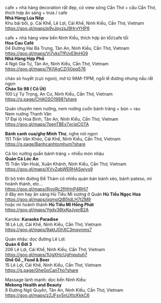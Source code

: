 cafe + nhà hàng decoration rất đẹp, có view sông Cần Thơ + cầu Cần Thơ, thích hợp ăn sáng + trưa / cafe  
**Nhà Hàng Lúa Nếp**  
Khu bãi bồi, p. Cái Khế, Lê Lợi, Cái Khế, Ninh Kiều, Cần Thơ, Vietnam  
https://goo.gl/maps/p9vJpyzsJ9HryYHP6  

cafe + nhà hàng view bến Ninh Kiều, thích hợp ăn tối/cafe tối  
**Hoa Cau Café**  
04 Đường Hai Bà Trưng, Tân An, Ninh Kiều, Cần Thơ, Vietnam  
https://goo.gl/maps/Vj7yksTfPJvE9nHG9  
**Nhà Hàng Hợp Phố**  
4 Ngô Gia Tự, Tân An, Ninh Kiều, Cần Thơ, Vietnam
https://goo.gl/maps/7Kj1AgCZi1jGpq576

cháo sò huyết (cực ngon), mở từ 9AM-11PM, ngồi lề đường nhưng nấu rất ngon   
**Cháo Sò 98 ( Cô Út)**  
100 Lý Tự Trọng, An Cư, Ninh Kiều, Cần Thơ, Vietnam  
https://g.page/CHAOSO1998?share  

Quán chuyên nem nướng, nem nướng cuốn bánh tráng + bún + rau  
Nem nướng Thanh Vân  
17 Đại lộ Hoà Bình, Tân An, Ninh Kiều, Cần Thơ, Vietnam  
https://goo.gl/maps/7penTBEx7xcjpCGTA  

**Bánh canh cua/ghẹ Minh Thư**, nghe nói ngon  
151 Trần Văn Khéo, Cái Khế, Ninh Kiều, Cần Thơ, Vietnam  
https://g.page/Banhcanhtomhum?share  

Cá lóc nướng quấn bánh tráng + nhiều món nhậu  
**Quán Cá Lóc An**  
15 Trần Văn Hoài, Xuân Khánh, Ninh Kiều, Cần Thơ, Vietnam  
https://goo.gl/maps/XVvZqbWERHASwiys9  

Đi bộ trên đường Đề Thám có nhiều quán bán bánh xèo, bánh pateso, mì hoành thánh, etc...  
https://goo.gl/maps/8jvoRc2fHHnP4RHi7  
ở đây em hay ăn sáng Hủ Tiếu Mì xương ở Quán **Hủ Tiếu Ngọc Hoa**  
https://goo.gl/maps/qgmpQtB5tdLH7tZM9  
hoặc mì hoành thánh **Hủ Tiếu Mì Hồng Phát**  
https://goo.gl/maps/Ygdv38txKqJvprB2A  

Karoke: **Karaoke Paradise**  
18 Lê Lợi, Cái Khế, Ninh Kiều, Cần Thơ, Vietnam  
https://goo.gl/maps/9aktJGhXC3mqvnms7  

Quán nhậu: dọc đường Lê Lợi:  
**Quán 6 Đời 3**  
206 Lê Lợi, Cái Khế, Ninh Kiều, Cần Thơ, Vietnam  
https://goo.gl/maps/1UgXhtcUgfnputuh7  
**Ghế Gỗ _ Food & Beer**  
15 Lê Lợi, Cái Khế, Ninh Kiều, Cần Thơ, Vietnam  
https://g.page/GheGoCanTho?share  

Massage lành mạnh: dọc bến Ninh Kiều:  
**Mekong Health and Beauty**  
8 Đường Ngô Quyền, Tân An, Ninh Kiều, Cần Thơ, Vietnam  
https://goo.gl/maps/zZJFsy5nUXtcKkkC6  
